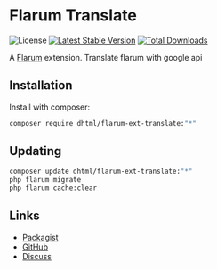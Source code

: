 # Flarum Translate

![License](https://img.shields.io/badge/license-GPL-1.0-or-later-blue.svg) [![Latest Stable Version](https://img.shields.io/packagist/v/dhtml/flarum-ext-translate.svg)](https://packagist.org/packages/dhtml/flarum-ext-translate) [![Total Downloads](https://img.shields.io/packagist/dt/dhtml/flarum-ext-translate.svg)](https://packagist.org/packages/dhtml/flarum-ext-translate)

A [Flarum](http://flarum.org) extension. Translate flarum with google api

## Installation

Install with composer:

```sh
composer require dhtml/flarum-ext-translate:"*"
```

## Updating

```sh
composer update dhtml/flarum-ext-translate:"*"
php flarum migrate
php flarum cache:clear
```

## Links

- [Packagist](https://packagist.org/packages/dhtml/flarum-ext-translate)
- [GitHub](https://github.com/dhtml/flarum-ext-translate)
- [Discuss](https://discuss.flarum.org/d/PUT_DISCUSS_SLUG_HERE)
